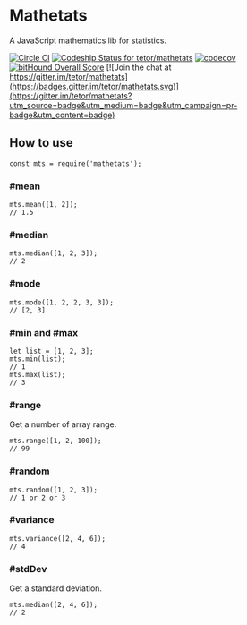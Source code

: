 # Mathetats

A JavaScript mathematics lib for statistics.

[![Circle CI](https://circleci.com/gh/tetor/mathetats.svg?style=shield)](https://circleci.com/gh/tetor/mathetats)
[![Codeship Status for tetor/mathetats](https://codeship.com/projects/52cfb5b0-f71b-0133-c66c-2a2f837358a4/status?branch=master)](https://codeship.com/projects/150675)
[![codecov](https://codecov.io/gh/tetor/mathetats/branch/master/graph/badge.svg)](https://codecov.io/gh/tetor/mathetats)
[![bitHound Overall Score](https://www.bithound.io/github/tetor/mathetats/badges/score.svg)](https://www.bithound.io/github/tetor/mathetats)
[![Join the chat at https://gitter.im/tetor/mathetats](https://badges.gitter.im/tetor/mathetats.svg)](https://gitter.im/tetor/mathetats?utm_source=badge&utm_medium=badge&utm_campaign=pr-badge&utm_content=badge)

## How to use

```
const mts = require('mathetats');
```

### #mean

```
mts.mean([1, 2]);
// 1.5
```

### #median

```
mts.median([1, 2, 3]);
// 2
```

### #mode

```
mts.mode([1, 2, 2, 3, 3]);
// [2, 3]
```

### #min and #max

```
let list = [1, 2, 3];
mts.min(list);
// 1
mts.max(list);
// 3
```

### #range

Get a number of array range.

```
mts.range([1, 2, 100]);
// 99
```

### #random

```
mts.random([1, 2, 3]);
// 1 or 2 or 3
```

### #variance

```
mts.variance([2, 4, 6]);
// 4
```

### #stdDev

Get a standard deviation.

```
mts.median([2, 4, 6]);
// 2
```
